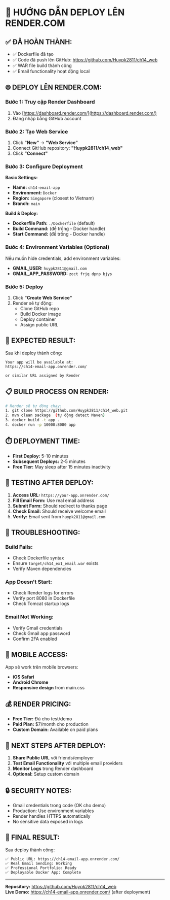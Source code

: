 # 🚀 HƯỚNG DẪN DEPLOY LÊN RENDER.COM

## ✅ **ĐÃ HOÀN THÀNH:**
- ✅ Dockerfile đã tạo
- ✅ Code đã push lên GitHub: https://github.com/Huypk2811/ch14_web
- ✅ WAR file build thành công
- ✅ Email functionality hoạt động local

## 🌐 **DEPLOY LÊN RENDER.COM:**

### Bước 1: Truy cập Render Dashboard
1. Vào [https://dashboard.render.com/](https://dashboard.render.com/)
2. Đăng nhập bằng GitHub account

### Bước 2: Tạo Web Service
1. Click **"New"** → **"Web Service"**
2. Connect GitHub repository: **"Huypk2811/ch14_web"**
3. Click **"Connect"**

### Bước 3: Configure Deployment
**Basic Settings:**
- **Name:** `ch14-email-app`
- **Environment:** `Docker`
- **Region:** `Singapore` (closest to Vietnam)
- **Branch:** `main`

**Build & Deploy:**
- **Dockerfile Path:** `./Dockerfile` (default)
- **Build Command:** (để trống - Docker handle)
- **Start Command:** (để trống - Docker handle)

### Bước 4: Environment Variables (Optional)
Nếu muốn hide credentials, add environment variables:
- **GMAIL_USER:** `huypk2811@gmail.com`
- **GMAIL_APP_PASSWORD:** `zoct frjq dpnp bjys`

### Bước 5: Deploy
1. Click **"Create Web Service"**
2. Render sẽ tự động:
   - Clone GitHub repo
   - Build Docker image
   - Deploy container
   - Assign public URL

## 🔗 **EXPECTED RESULT:**
Sau khi deploy thành công:
```
Your app will be available at:
https://ch14-email-app.onrender.com/

or similar URL assigned by Render
```

## 📋 **BUILD PROCESS ON RENDER:**
```bash
# Render sẽ tự động chạy:
1. git clone https://github.com/Huypk2811/ch14_web.git
2. mvn clean package  (tự động detect Maven)
3. docker build -t app .
4. docker run -p 10000:8080 app
```

## ⏱️ **DEPLOYMENT TIME:**
- **First Deploy:** 5-10 minutes
- **Subsequent Deploys:** 2-5 minutes
- **Free Tier:** May sleep after 15 minutes inactivity

## 🧪 **TESTING AFTER DEPLOY:**
1. **Access URL:** `https://your-app.onrender.com/`
2. **Fill Email Form:** Use real email address
3. **Submit Form:** Should redirect to thanks page
4. **Check Email:** Should receive welcome email
5. **Verify:** Email sent from `huypk2811@gmail.com`

## 🔧 **TROUBLESHOOTING:**

### Build Fails:
- Check Dockerfile syntax
- Ensure `target/ch14_ex1_email.war` exists
- Verify Maven dependencies

### App Doesn't Start:
- Check Render logs for errors
- Verify port 8080 in Dockerfile
- Check Tomcat startup logs

### Email Not Working:
- Verify Gmail credentials
- Check Gmail app password
- Confirm 2FA enabled

## 📱 **MOBILE ACCESS:**
App sẽ work trên mobile browsers:
- **iOS Safari**
- **Android Chrome**
- **Responsive design** from main.css

## 💰 **RENDER PRICING:**
- **Free Tier:** Đủ cho test/demo
- **Paid Plan:** $7/month cho production
- **Custom Domain:** Available on paid plans

## 🎯 **NEXT STEPS AFTER DEPLOY:**
1. **Share Public URL** với friends/employer
2. **Test Email Functionality** với multiple email providers
3. **Monitor Logs** trong Render dashboard
4. **Optional:** Setup custom domain

## 🔒 **SECURITY NOTES:**
- Gmail credentials trong code (OK cho demo)
- Production: Use environment variables
- Render handles HTTPS automatically
- No sensitive data exposed in logs

## 🎉 **FINAL RESULT:**
Sau deploy thành công:
```
✅ Public URL: https://ch14-email-app.onrender.com/
✅ Real Email Sending: Working
✅ Professional Portfolio: Ready
✅ Deployable Docker App: Complete
```

---
**Repository:** https://github.com/Huypk2811/ch14_web  
**Live Demo:** https://ch14-email-app.onrender.com/ (after deployment)